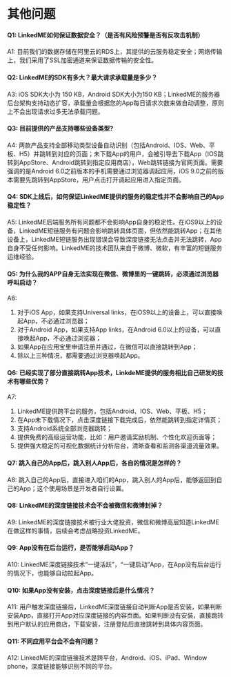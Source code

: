 # 其他问题
#### **Q1: LinkedME如何保证数据安全？（是否有风险预警是否有反攻击机制）**  
A1:  目前我们的数据存储在阿里云的RDS上，其提供的云服务稳定安全；网络传输上，我们采用了SSL加密通道来保证数据传输的安全性。

#### **Q2: LinkedME的SDK有多大？最大请求承载量是多少？**  
A3:  iOS SDK大小为 150 KB，Android SDK大小为150 KB；LinkedME的服务器后台架构支持动态扩容，承载量会根据您的App每日请求次数来做自动调整，原则上不会出现请求过多无法承载问题。

#### **Q3: 目前提供的产品支持哪些设备类型?**  
A4:  两款产品支持全部移动类型设备自动识别（包括Android、IOS、Web、平板、H5）并跳转到对应的页面；未下载App的用户，会被引导去下载App（IOS跳转到AppStore、Android跳转到指定应用商店），Web跳转链接为官网页面。需要强调的是Android 6.0之前版本的手机需要通过浏览器调起应用，iOS 9.0之前的版本需要先跳转到AppStore，用户点击打开调起应用进入指定页面。

#### **Q4: SDK上线后，如何保证LinkedME提供的服务的稳定性并不会影响自己的App稳定性？**  
A5:  LinkedME后端服务所有问题都不会影响App自身的稳定性。在iOS9以上的设备，LinkedME短链服务有问题会影响跳转具体页面，但依然能跳转App；在其他设备上，LinkedME短链服务出现错误会导致深度链接无法点击并无法跳转，App自身不受任何影响。LinkedME的技术团队来自于微博、微软，有丰富的短链服务运维经验。

#### **Q5: 为什么我的APP自身无法实现在微信、微博里的一键跳转，必须通过浏览器呼叫启动？**  
A6: 
1. 对于iOS App，如果支持Universal links，在iOS9以上的设备上，可以直接唤起App，不必通过浏览器；
2. 对于Android App，如果支持App links，在Android 6.0以上的设备，可以直接唤起App，不必通过浏览器；
3. 如果App在应用宝里申请注册并通过，在微信可以直接跳转到App；
4. 除以上三种情况，都需要通过浏览器唤起App。

#### **Q6: 已经实现了部分直接跳转App技术，LinkdeME提供的服务相比自己研发的技术有哪些优势？**  
A7:  
1. LinkedME提供跨平台的服务，包括Android、IOS、Web、平板、H5；
2. 在App未下载情况下，点击深度链接下载完成后，依然能跳转到指定详情页；
3. 支持Android系统全部浏览器跳转；
4. 提供免费的高级运营功能，比如：用户邀请奖励机制、个性化欢迎页面等；
5. 提供强大稳定的可视化数据统计分析后台，清晰查看和监测各渠道流量效果。

#### **Q7: 跳入自己的App后，跳入别人App后，各自的情况是怎样的？**  
A8:  跳入自己的App后，直接进入咱们的App，跳入别人的App后，能够返回到自己的App；这个使用场景是开发者自行设置。

#### **Q8: LinkedME的深度链接技术会不会被微信和微博封掉？**  
A9:  LinkedME的深度链接技术被行业大佬投资，微信和微博高层知道LinkedME在做这样的事情，后续会考虑战略投资LinkedME。

#### **Q9: App没有在后台运行，是否能够启动App？**  
A10:  LinkedME深度链接技术“一键活跃”，“一键启动”App，在App没有后台运行的情况下，也能够自动拉起App。

#### **Q10: 如果App没有安装，点击深度链接后是什么情况？**  
A11:  用户触发深度链接后，LinkedME深度链接自动判断App是否安装，如果判断安装App，直接打开App对应深度链接的内容页面。如果判断没有安装，直接跳转到用户默认的应用商店，下载安装，注册登陆后直接跳转到具体内容页面。

#### **Q11: 不同应用平台会不会有问题？**  
A12:  LinkedME的深度链接技术是跨平台，Android、iOS、iPad、Window phone，深度链接能够识别不同的平台。